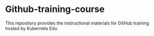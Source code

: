 # Github-training-course
This repository provides the instructional materials for GitHub training hosted by Kubernets Edu
